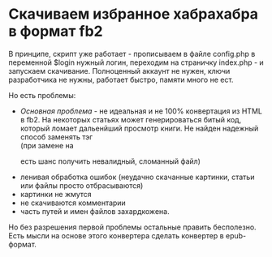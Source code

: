 Скачиваем избранное хабрахабра в формат fb2
================

В принципе, скрипт уже работает - прописываем в файле config.php в переменной $login нужный логин, переходим на страничку index.php - и запускаем скачивание.
Полноценный аккаунт не нужен, ключи разработчика не нужны, работает быстро, памяти много не ест.

Но есть проблемы:

* *Основная проблема* - не идеальная и не 100% конвертация из HTML в fb2. На некоторых статьях может генерироваться битый код, который ломает дальенйший просмотр книги. Не найден надежный способ заменять тэг <br> (при замене на </p><p> есть шанс получить невалидный, сломанный файл)
* ленивая обработка ошибок (неудачно скачанные картинки, статьи или файлы просто отбрасываются)
* картинки не жмутся
* не скачиваются комментарии
* часть путей и имен файлов захардкожена.

Но без разрешения первой проблемы остальные править бесполезно. Есть мысли на основе этого конвертера сделать конвертер в epub-формат.